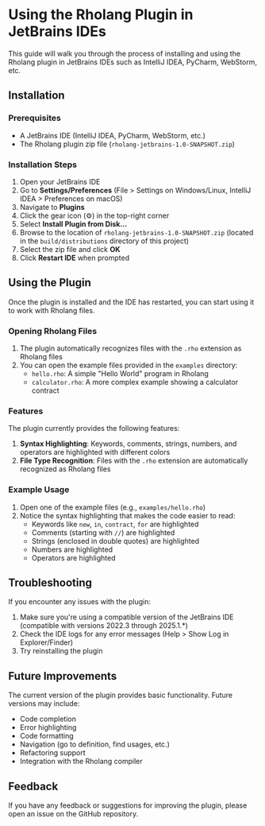# Using the Rholang Plugin in JetBrains IDEs

This guide will walk you through the process of installing and using the Rholang plugin in JetBrains IDEs such as IntelliJ IDEA, PyCharm, WebStorm, etc.

## Installation

### Prerequisites

- A JetBrains IDE (IntelliJ IDEA, PyCharm, WebStorm, etc.)
- The Rholang plugin zip file (`rholang-jetbrains-1.0-SNAPSHOT.zip`)

### Installation Steps

1. Open your JetBrains IDE
2. Go to **Settings/Preferences** (File > Settings on Windows/Linux, IntelliJ IDEA > Preferences on macOS)
3. Navigate to **Plugins**
4. Click the gear icon (⚙️) in the top-right corner
5. Select **Install Plugin from Disk...**
6. Browse to the location of `rholang-jetbrains-1.0-SNAPSHOT.zip` (located in the `build/distributions` directory of this project)
7. Select the zip file and click **OK**
8. Click **Restart IDE** when prompted

## Using the Plugin

Once the plugin is installed and the IDE has restarted, you can start using it to work with Rholang files.

### Opening Rholang Files

1. The plugin automatically recognizes files with the `.rho` extension as Rholang files
2. You can open the example files provided in the `examples` directory:
   - `hello.rho`: A simple "Hello World" program in Rholang
   - `calculator.rho`: A more complex example showing a calculator contract

### Features

The plugin currently provides the following features:

1. **Syntax Highlighting**: Keywords, comments, strings, numbers, and operators are highlighted with different colors
2. **File Type Recognition**: Files with the `.rho` extension are automatically recognized as Rholang files

### Example Usage

1. Open one of the example files (e.g., `examples/hello.rho`)
2. Notice the syntax highlighting that makes the code easier to read:
   - Keywords like `new`, `in`, `contract`, `for` are highlighted
   - Comments (starting with `//`) are highlighted
   - Strings (enclosed in double quotes) are highlighted
   - Numbers are highlighted
   - Operators are highlighted

## Troubleshooting

If you encounter any issues with the plugin:

1. Make sure you're using a compatible version of the JetBrains IDE (compatible with versions 2022.3 through 2025.1.*)
2. Check the IDE logs for any error messages (Help > Show Log in Explorer/Finder)
3. Try reinstalling the plugin

## Future Improvements

The current version of the plugin provides basic functionality. Future versions may include:

- Code completion
- Error highlighting
- Code formatting
- Navigation (go to definition, find usages, etc.)
- Refactoring support
- Integration with the Rholang compiler

## Feedback

If you have any feedback or suggestions for improving the plugin, please open an issue on the GitHub repository.
